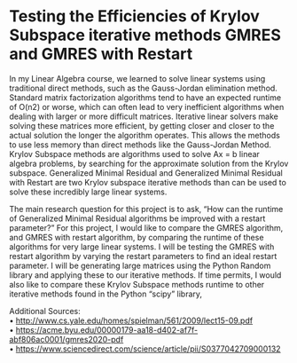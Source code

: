 # Testing the Efficiencies of Krylov Subspace iterative methods GMRES and GMRES with Restart

In my Linear Algebra course, we learned to solve linear systems using traditional direct methods, such as the Gauss-Jordan elimination method. Standard matrix factorization algorithms tend to have an expected runtime of O(n2) or worse, which can often lead to very inefficient algorithms when dealing with larger or more difficult matrices. Iterative linear solvers make solving these matrices more efficient, by getting closer and closer to the actual solution the longer the algorithm operates. This allows the methods to use less memory than direct methods like the Gauss-Jordan Method. Krylov Subspace methods are algorithms used to solve Ax = b linear algebra problems, by searching for the approximate solution from the Krylov subspace. Generalized Minimal Residual and Generalized Minimal Residual with Restart are two Krylov subspace iterative methods than can be used to solve these incredibly large linear systems.

The main research question for this project is to ask, “How can the runtime of Generalized Minimal Residual algorithms be improved with a restart parameter?” For this project, I would like to compare the GMRES algorithm, and GMRES with restart algorithm, by comparing the runtime of these algorithms for very large linear systems. I will be testing the GMRES with restart algorithm by varying the restart parameters to find an ideal restart parameter. I will be generating large matrices using the Python Random library and applying these to our iterative methods. If time permits, I would also like to compare these Krylov Subspace methods runtime to other iterative methods found in the Python “scipy” library,


Additional Sources: <br>
• http://www.cs.yale.edu/homes/spielman/561/2009/lect15-09.pdf <br>
• https://acme.byu.edu/00000179-aa18-d402-af7f-abf806ac0001/gmres2020-pdf <br>
• https://www.sciencedirect.com/science/article/pii/S0377042709000132 <br>

